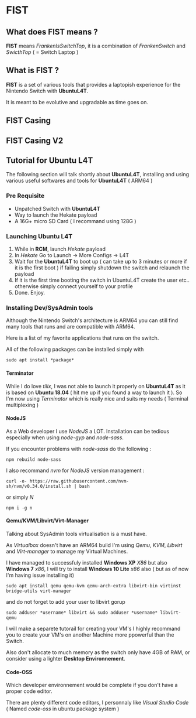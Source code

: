 # FIST

## What does FIST means ?

**FIST** means *FrankenIsSwitchTop*, it is a combination of *FrankenSwitch* and *SwicthTop* ( = Switch Laptop )

## What is FIST ?

**FIST** is a set of various tools that provides a laptopish experience for the Nintendo Switch with **UbuntuL4T**.

It is meant to be evolutive and upgradable as time goes on.

## FIST Casing



## FIST Casing V2



## Tutorial for Ubuntu L4T

The following section will talk shortly about **UbuntuL4T**, installing and using various useful softwares and tools for **UbuntuL4T** ( ARM64 )

### Pre Requisite 

- Unpatched Switch with **UbuntuL4T**
- Way to launch the Hekate payload
- A 16G+ micro SD Card ( I recommand using 128G )

### Launching Ubuntu L4T

1. While in **RCM**, launch *Hekate* payload
2. In *Hekate* Go to Launch -> More Configs -> L4T
3. Wait for the **UbuntuL4T** to boot up ( can take up to 3 minutes or more if it is the first boot ) if failing simply shutdown the switch and relaunch the payload
4. If it is the first time booting the switch in UbuntuL4T create the user etc.. otherwise simply connect yourself to your profile
5. Done. Enjoy.

### Installing Dev/SysAdmin tools

Although the Nintendo Switch's architecture is ARM64 you can still find many tools that runs and are compatible with ARM64.

Here is a list of my favorite applications that runs on the switch.

All of the following packages can be installed simply with 

```
sudo apt install *package*
```

#### Terminator

While I do love *tilix*, I was not able to launch it properly on **UbuntuL4T** as it is based on **Ubuntu 18.04** ( hit me up if you found a way to launch it ).
So I'm now using *Terminator* which is really nice and suits my needs ( Terminal multiplexing )

#### NodeJS

As a Web developer I use *NodeJS* a LOT.
Installation can be tedious especially when using *node-gyp* and *node-sass*.

If you encounter problems with *node-sass* do the following :

```
npm rebuild node-sass
```

I also recommand *nvm* for *NodeJS* version management :

```
curl -o- https://raw.githubusercontent.com/nvm-sh/nvm/v0.34.0/install.sh | bash
```

or simply *N*

```
npm i -g n
```

#### Qemu/KVM/Libvirt/Virt-Manager

Talking about SysAdmin tools virtualisation is a must have.

As *Virtualbox* doesn't have an ARM64 build I'm using *Qemu*, *KVM*, *Libvirt* and *Virt-manager* to manage my Virtual Machines.

I have managed to successfuly installed **Windows XP** *X86* but also **Windows 7** *x86*, I will try to install **Windows 10 Lite** *x86* also ( but as of now I'm having issue installing it)

```
sudo apt install qemu qemu-kvm qemu-arch-extra libvirt-bin virtinst bridge-utils virt-manager
```

and do not forget to add your user to libvirt gorup

```
sudo adduser *username* libvirt && sudo adduser *username* libvirt-qemu
```

I will make a separete tutorail for creating your VM's I highly recommand you to create your VM's on another Machine more ppowerful than the Switch. 

Also don't allocate to much memory as the switch only have 4GB of RAM, or consider using a lighter **Desktop Environnement**.

#### Code-OSS

Which developer environnement would be complete if you don't have a proper code editor.

There are plenty different code editors, I personnaly like *Visual Studio Code* ( Named *code-oss* in ubuntu package system )